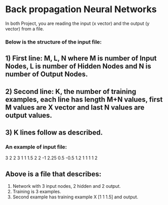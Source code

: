 # Back propagation Neural Networks

In both Project, you are reading the input (x vector) and the output (y vector) from a file.

### Below is the structure of the input file:
## 1) First line: M, L, N where M is number of Input Nodes, L is number of Hidden Nodes and N is number of Output Nodes.
## 2) Second line: K, the number of training examples, each line has length M+N values, first M values are X vector and last N values are output values.
## 3) K lines follow as described.

### An example of input file:
3 2 2
3
1 1 1.5   2  2
-1 2.25 0.5     -0.5 1.2
1 1 1     1   2

## Above is a file that describes:
1) Network with 3 input nodes, 2 hidden and 2 output.
2) Training is 3 examples.
3) Second example has training example X [1 1 1.5] and output.
